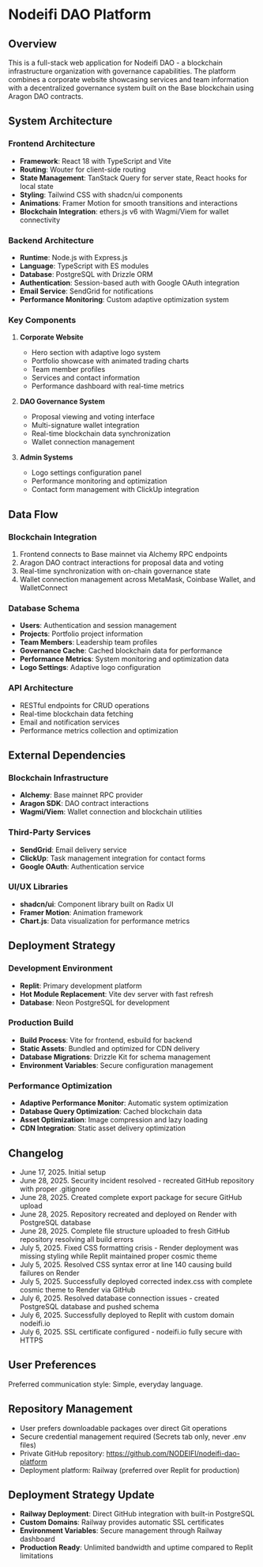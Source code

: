 # Nodeifi DAO Platform

## Overview

This is a full-stack web application for Nodeifi DAO - a blockchain infrastructure organization with governance capabilities. The platform combines a corporate website showcasing services and team information with a decentralized governance system built on the Base blockchain using Aragon DAO contracts.

## System Architecture

### Frontend Architecture
- **Framework**: React 18 with TypeScript and Vite
- **Routing**: Wouter for client-side routing
- **State Management**: TanStack Query for server state, React hooks for local state
- **Styling**: Tailwind CSS with shadcn/ui components
- **Animations**: Framer Motion for smooth transitions and interactions
- **Blockchain Integration**: ethers.js v6 with Wagmi/Viem for wallet connectivity

### Backend Architecture
- **Runtime**: Node.js with Express.js
- **Language**: TypeScript with ES modules
- **Database**: PostgreSQL with Drizzle ORM
- **Authentication**: Session-based auth with Google OAuth integration
- **Email Service**: SendGrid for notifications
- **Performance Monitoring**: Custom adaptive optimization system

### Key Components

1. **Corporate Website**
   - Hero section with adaptive logo system
   - Portfolio showcase with animated trading charts
   - Team member profiles
   - Services and contact information
   - Performance dashboard with real-time metrics

2. **DAO Governance System**
   - Proposal viewing and voting interface
   - Multi-signature wallet integration
   - Real-time blockchain data synchronization
   - Wallet connection management

3. **Admin Systems**
   - Logo settings configuration panel
   - Performance monitoring and optimization
   - Contact form management with ClickUp integration

## Data Flow

### Blockchain Integration
1. Frontend connects to Base mainnet via Alchemy RPC endpoints
2. Aragon DAO contract interactions for proposal data and voting
3. Real-time synchronization with on-chain governance state
4. Wallet connection management across MetaMask, Coinbase Wallet, and WalletConnect

### Database Schema
- **Users**: Authentication and session management
- **Projects**: Portfolio project information
- **Team Members**: Leadership team profiles
- **Governance Cache**: Cached blockchain data for performance
- **Performance Metrics**: System monitoring and optimization data
- **Logo Settings**: Adaptive logo configuration

### API Architecture
- RESTful endpoints for CRUD operations
- Real-time blockchain data fetching
- Email and notification services
- Performance metrics collection and optimization

## External Dependencies

### Blockchain Infrastructure
- **Alchemy**: Base mainnet RPC provider
- **Aragon SDK**: DAO contract interactions
- **Wagmi/Viem**: Wallet connection and blockchain utilities

### Third-Party Services
- **SendGrid**: Email delivery service
- **ClickUp**: Task management integration for contact forms
- **Google OAuth**: Authentication service

### UI/UX Libraries
- **shadcn/ui**: Component library built on Radix UI
- **Framer Motion**: Animation framework
- **Chart.js**: Data visualization for performance metrics

## Deployment Strategy

### Development Environment
- **Replit**: Primary development platform
- **Hot Module Replacement**: Vite dev server with fast refresh
- **Database**: Neon PostgreSQL for development

### Production Build
- **Build Process**: Vite for frontend, esbuild for backend
- **Static Assets**: Bundled and optimized for CDN delivery
- **Database Migrations**: Drizzle Kit for schema management
- **Environment Variables**: Secure configuration management

### Performance Optimization
- **Adaptive Performance Monitor**: Automatic system optimization
- **Database Query Optimization**: Cached blockchain data
- **Asset Optimization**: Image compression and lazy loading
- **CDN Integration**: Static asset delivery optimization

## Changelog

- June 17, 2025. Initial setup
- June 28, 2025. Security incident resolved - recreated GitHub repository with proper .gitignore
- June 28, 2025. Created complete export package for secure GitHub upload
- June 28, 2025. Repository recreated and deployed on Render with PostgreSQL database
- June 28, 2025. Complete file structure uploaded to fresh GitHub repository resolving all build errors
- July 5, 2025. Fixed CSS formatting crisis - Render deployment was missing styling while Replit maintained proper cosmic theme
- July 5, 2025. Resolved CSS syntax error at line 140 causing build failures on Render
- July 5, 2025. Successfully deployed corrected index.css with complete cosmic theme to Render via GitHub
- July 6, 2025. Resolved database connection issues - created PostgreSQL database and pushed schema
- July 6, 2025. Successfully deployed to Replit with custom domain nodeifi.io
- July 6, 2025. SSL certificate configured - nodeifi.io fully secure with HTTPS

## User Preferences

Preferred communication style: Simple, everyday language.

## Repository Management
- User prefers downloadable packages over direct Git operations
- Secure credential management required (Secrets tab only, never .env files)
- Private GitHub repository: https://github.com/NODEIFI/nodeifi-dao-platform
- Deployment platform: Railway (preferred over Replit for production)

## Deployment Strategy Update
- **Railway Deployment**: Direct GitHub integration with built-in PostgreSQL
- **Custom Domains**: Railway provides automatic SSL certificates
- **Environment Variables**: Secure management through Railway dashboard
- **Production Ready**: Unlimited bandwidth and uptime compared to Replit limitations